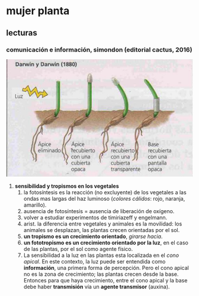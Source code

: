 # mujer planta

## lecturas

### comunicación e información, simondon (editorial cactus, 2016)

![alt text](<img/experiencia darwin 1880.jpg>)

1. **sensibilidad y tropismos en los vegetales**
    1. la fotosíntesis es la reacción (no excluyente) de los vegetales a las ondas mas largas del haz luminoso (_colores cálidos_: rojo, naranja, amarillo).
    2. ausencia de fotosíntesis = ausencia de liberación de oxígeno.
    3. volver a estudiar experimentos de timiriazeff y engelmann.
    4. arist. la diferencia entre vegetales y animales es la movilidad: los animales se desplazan, las plantas crecen orientadas por el sol.
    5. **un tropismo es un crecimiento orientado**, _girarse hacia_.
    6. **un fototropismo es un crecimiento orientado por la luz**, en el caso de las plantas, por el sol como agente físico.
    7. La sensibilidad a la luz en las plantas esta localizada en el _cono apical_. En este contexto, la luz puede ser entendida como **información**, una primera forma de percepción. Pero el cono apical no es la zona de crecimiento; las plantas crecen desde la base. Entonces para que haya crecimiento, entre el cono apical y la base debe haber **transmisión** vía un **agente transmisor** (auxina).





